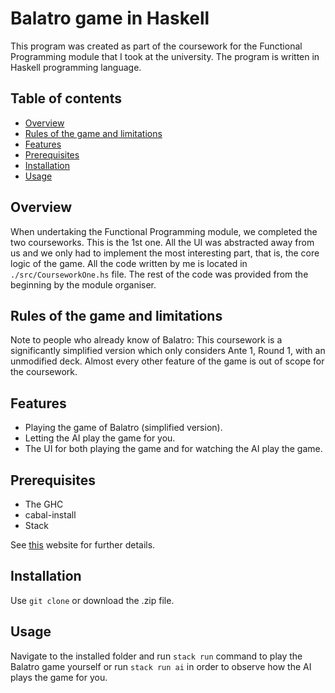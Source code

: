 # Balatro game in Haskell

This program was created as part of the coursework for the Functional Programming module that I took at the university. The program is written in Haskell programming language.

## Table of contents
- [Overview](#overview)
- [Rules of the game and limitations](<Rules of the game and limitations>)
- [Features](#features)
- [Prerequisites](#prerequisites)
- [Installation](#installation)
- [Usage](#usage)



## Overview
When undertaking the Functional Programming module, we completed the two courseworks. This is the 1st one. All the UI was abstracted away from us and we only had to implement the most interesting part, that is, the core logic of the game. All the code written by me is located in ``./src/CourseworkOne.hs`` file. The rest of the code was provided from the beginning by the module organiser. 



## Rules of the game and limitations
Note to people who already know of Balatro: This coursework is a
significantly simplified version which only considers Ante 1, Round 1,
with an unmodified deck. Almost every other feature of the game is out
of scope for the coursework.



## Features 
- Playing the game of Balatro (simplified version).
- Letting the AI play the game for you.
- The UI for both playing the game and for watching the AI play the game.



## Prerequisites
- The GHC
- cabal-install
- Stack   

See [this](https://www.haskell.org/downloads/) website for further details.

## Installation
Use ``git clone`` or download the .zip file.

## Usage 
Navigate to the installed folder and run ``stack run`` command to play the Balatro game yourself or run ``stack run ai`` in order to observe how the AI plays the game for you.


